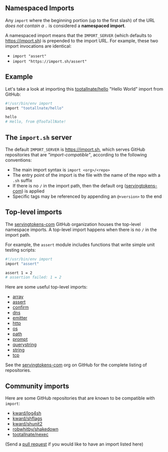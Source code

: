 ## Namespaced Imports

Any `import` where the beginning portion (up to the first slash) of the
URL _does not contain a `.`_ is considered a **namespaced import**.

A namespaced import means that the `IMPORT_SERVER` (which defaults to
https://import.sh) is prepended to the import URL. For example, these
two import invocations are identical:

 * `import "assert"`
 * `import "https://import.sh/assert"`


## Example

Let's take a look at importing this [tootallnate/hello][hello] "Hello World"
import from GitHub:

```bash
#!/usr/bin/env import
import "tootallnate/hello"

hello
# Hello, from @TooTallNate!
```


## The `import.sh` server

The default `IMPORT_SERVER` is https://import.sh, which serves GitHub
repositories that are _"import-compatible"_, according to the following
conventions:

 * The main import syntax is `import <org>/<repo>`
 * The entry point of the import is the file with the name of the repo with a `.sh` suffix
 * If there is no `/` in the import path, then the default org ([servingtokens-com][]) is applied
 * Specific tags may be referenced by appending an `@<version>` to the end


## Top-level imports

The [servingtokens-com][] GitHub organization houses the top-level namespace imports.
A top-level import happens when there is no `/` in the import path.

For example, the `assert` module includes functions that write simple unit
testing scripts:

```bash
#!/usr/bin/env import
import "assert"

assert 1 = 2
# assertion failed: 1 = 2
```

Here are some useful top-level imports:

 * [array](https://import.sh/array)
 * [assert](https://import.sh/assert)
 * [confirm](https://import.sh/confirm)
 * [dns](https://import.sh/dns)
 * [emitter](https://import.sh/emitter)
 * [http](https://import.sh/http)
 * [os](https://import.sh/os)
 * [path](https://import.sh/path)
 * [prompt](https://import.sh/prompt)
 * [querystring](https://import.sh/querystring)
 * [string](https://import.sh/string)
 * [tcp](https://import.sh/tcp)

See the [servingtokens-com][] org on GitHub for the complete listing of repositories.


## Community imports

Here are some GitHub repositories that are known to be compatible with `import`:

 * [kward/log4sh](https://import.sh/kward/log4sh)
 * [kward/shflags](https://import.sh/kward/shflags)
 * [kward/shunit2](https://import.sh/kward/shunit2)
 * [robwhitby/shakedown](https://import.sh/robwhitby/shakedown)
 * [tootallnate/nexec](https://import.sh/tootallnate/nexec)

(Send a [pull request](https://github.com/servingtokens-com/st-import/pulls) if you would like to have an import listed here)

[hello]: https://github.com/TooTallNate/hello
[servingtokens-com]: https://github.com/servingtokens-com
